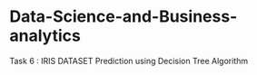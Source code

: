 # Data-Science-and-Business-analytics 
Task 6 : IRIS DATASET Prediction using Decision Tree Algorithm
